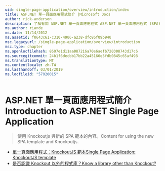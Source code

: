 ```yaml
---
uid: single-page-application/overview/introduction/index
title: ASP.NET 單一頁面應用程式簡介 |Microsoft Docs
author: rick-anderson
description: 了解有關 ASP.NET 單一頁面應用程式 ASP.NET 單一頁面應用程式 (SPA) 可協助您建置應用程式包含大量的用戶端 interacti...
ms.author: riande
ms.date: 11/14/2012
ms.assetid: f0643c61-c310-4906-a238-dfc86f09b940
msc.legacyurl: /single-page-application/overview/introduction
msc.type: chapter
ms.openlocfilehash: 8607e1d11aa087216a70e6aefb720308743d17c6
ms.sourcegitcommit: 24b1f6decbb17bb22a45166e5fdb0845c65af498
ms.translationtype: MT
ms.contentlocale: zh-TW
ms.lasthandoff: 03/01/2019
ms.locfileid: "57020015"
---
```

<a name="introduction-to-aspnet-single-page-application"></a><span data-ttu-id="5373e-103">ASP.NET 單一頁面應用程式簡介</span><span class="sxs-lookup"><span data-stu-id="5373e-103">Introduction to ASP.NET Single Page Application</span></span>
====================
> <span data-ttu-id="5373e-104">使用 Knockoutjs 與新的 SPA 範本的內容。</span><span class="sxs-lookup"><span data-stu-id="5373e-104">Content for using the new SPA template and Knockoutjs.</span></span>


- [<span data-ttu-id="5373e-105">單一頁面應用程式：KnockoutJS 範本</span><span class="sxs-lookup"><span data-stu-id="5373e-105">Single Page Application: KnockoutJS template</span></span>](knockoutjs-template.md)
- [<span data-ttu-id="5373e-106">是否認識 Knockout 以外的程式庫？</span><span class="sxs-lookup"><span data-stu-id="5373e-106">Know a library other than Knockout?</span></span>](other-libraries.md)
